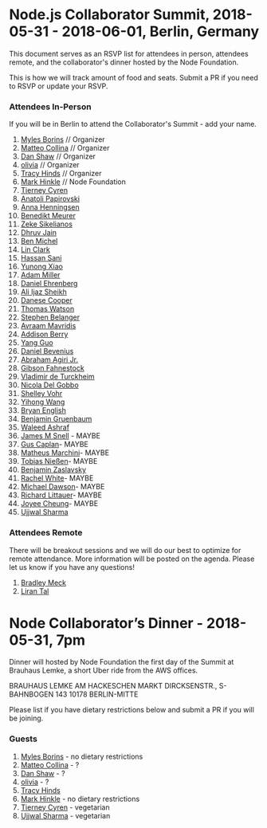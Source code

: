 # Node.js Collaborator Summit, 2018-05-31 - 2018-06-01, Berlin, Germany
This document serves as an RSVP list for attendees in person, attendees remote, and the collaborator's dinner hosted by the Node Foundation.

This is how we will track amount of food and seats. Submit a PR if you need to RSVP or update your RSVP.

### Attendees In-Person 
If you will be in Berlin to attend the Collaborator's Summit - add your name.

1. [Myles Borins](https://github.com/MylesBorins) // Organizer
2. [Matteo Collina](https://github.com/mcollina) // Organizer
3. [Dan Shaw](https://github.com/dshaw) // Organizer
4. [olivia](https://github.com/oe) // Organizer
5. [Tracy Hinds](https://github.com/hackygolucky) // Organizer
6. [Mark Hinkle](https://github.com/mrhinkle) // Node Foundation
7. [Tierney Cyren](https://github.com/bnb)
8. [Anatoli Papirovski](https://github.com/apapirovski)
9. [Anna Henningsen](https://github.com/addaleax)
10. [Benedikt Meurer](https://github.com/bmeurer)
11. [Zeke Sikelianos](https://github.com/zeke)
12. [Dhruv Jain](https://github.com/maddhruv)
13. [Ben Michel](https://github.com/obensource)
14. [Lin Clark](https://github.com/linclark)
15. [Hassan Sani](https://github.com/inidaname)
16. [Yunong Xiao](https://github.com/yunong)
17. [Adam Miller](https://github.com/amiller-gh)
18. [Daniel Ehrenberg](https://github.com/littledan)
19. [Ali Ijaz Sheikh](https://github.com/ofrobots)
20. [Danese Cooper](https://github.com/Danese)
21. [Thomas Watson](https://github.com/watson)
22. [Stephen Belanger](https://github.com/Qard)
23. [Avraam Mavridis](https://github.com/AvraamMavridis)
24. [Addison Berry](https://github.com/add1sun)
25. [Yang Guo](https://github.com/hashseed)
26. [Daniel Bevenius](https://github.com/danbev)
27. [Abraham Agiri Jr.](https://github.com/codeekage)
28. [Gibson Fahnestock](https://github.com/gibfahn)
29. [Vladimir de Turckheim](https://github.com/vdeturckheim)
30. [Nicola Del Gobbo](https://github.com/NickNaso)
31. [Shelley Vohr](https://github.com/codebytere)
32. [Yihong Wang](https://github.com/yhwang)
33. [Bryan English](https://github.com/bengl)
34. [Benjamin Gruenbaum](https://github.com/benjamingr)
35. [Waleed Ashraf](https://github.com/WaleedAshraf)
36. [James M Snell](https://github.com/jasnell) - MAYBE
37. [Gus Caplan](https://github.com/devsnek)- MAYBE
38. [Matheus Marchini](https://github.com/mmarchini)- MAYBE
39. [Tobias Nießen](https://github.com/tniessen)- MAYBE
40. [Benjamin Zaslavsky](https://github.com/Tiriel)
41. [Rachel White](https://github.com/rachelnicole)- MAYBE
42. [Michael Dawson](https://github.com/mhdawson)- MAYBE
43. [Richard Littauer](https://github.com/RichardLitt)- MAYBE
44. [Joyee Cheung](https://github.com/joyeecheung)- MAYBE
45. [Ujjwal Sharma](https://github.com/ryzokuken)


### Attendees Remote
There will be breakout sessions and we will do our best to optimize for remote attendance. More information will be posted on the agenda. Please let us know if you have any questions!

1. [Bradley Meck](https://github.com/bmeck)
2. [Liran Tal](https://github.com/lirantal)
 

# Node Collaborator’s Dinner - 2018-05-31, 7pm
Dinner will hosted by Node Foundation the first day of the Summit at Brauhaus Lemke, a short Uber ride from the AWS offices. 

BRAUHAUS LEMKE
AM HACKESCHEN MARKT
DIRCKSENSTR., S-BAHNBOGEN 143
10178 BERLIN-MITTE

Please list if you have dietary restrictions below and submit a PR if you will be joining.

### Guests
1. [Myles Borins](https://github.com/MylesBorins) - no dietary restrictions
2. [Matteo Collina](https://github.com/mcollina) - ?
3. [Dan Shaw](https://github.com/dshaw) - ?
4. [olivia](https://github.com/oe) - ?
5. [Tracy Hinds](https://github.com/hackygolucky) 
6. [Mark Hinkle](https://github.com/mrhinkle) - no dietary restrictions
7. [Tierney Cyren](https://github.com/bnb) - vegetarian
8. [Ujjwal Sharma](https://github.com/ryzokuken) - vegetarian

